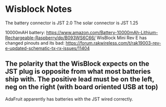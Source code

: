 # Wisblock Notes

The battery connector is JST 2.0
The solar connector is JST 1.25

10000mAH battery: <https://www.amazon.com/Battery-10000mAh-Lithium-Rechargeable-Raspberry/dp/B093WS6C66/>
WisBlock Mini Rev E has changed pinouts and its bad: https://forum.rakwireless.com/t/rak19003-rev-e-updated-schematic-tx-rx-issues/11404

## The polarity that the WisBlock expects on the JST plug is opposite from what most batteries ship with. The positive lead must be on the left, neg on the right (with board oriented USB at top)

AdaFruit apparently has batteries with the JST wired correctly.
